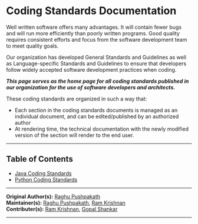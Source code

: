 # Coding Standards Documentation

Well written software offers many advantages.  It will contain fewer bugs and will run more efficiently than poorly written programs. Good quality requires consistent efforts and focus from the software development team to meet quality goals. 

Our organization has developed General Standards and Guidelines as well as Language-specific Standards and Guidelines to ensure that developers follow widely accepted software development practices when coding.

***This page serves as the home page for all coding standards published in our organization for the use of software developers and architects.***

These coding standards are organized in such a way that:
- Each section in the coding standards documents is managed as an individual document, and can be edited/published by an authorized author
- At rendering time, the technical documentation with the newly modified version of the section will render to the end user.

---

## Table of Contents
- [Java Coding Standards](Java/JavaCodingStandard.md)
- [Python Coding Standards](Python/PythonCodingStandard.md)

---

**Original Author(s):** [Raghu Pushpakath](mailto:Raghu.Pushpakath@ust-global.com)  
**Maintainer(s):** [Raghu Pushpakath](mailto:Raghu.Pushpakath@ust-global.com), [Ram Krishnan](Ram.Krishnan@yahoo.com)  
**Contributer(s):** [Ram Krishnan](ramkrishnan@yahoo.com), [Gopal Shankar](g.shankar@gmail.com)  

---
